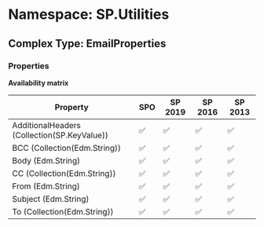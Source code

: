 # Namespace: SP.Utilities

## Complex Type: EmailProperties

### Properties

**Availability matrix**

Property | SPO | SP 2019 | SP 2016 | SP 2013
----------|-----|---------|---------|--------
AdditionalHeaders (Collection(SP.KeyValue)) | ✅ | ✅ | ✅ | ✅
BCC (Collection(Edm.String)) | ✅ | ✅ | ✅ | ✅
Body (Edm.String) | ✅ | ✅ | ✅ | ✅
CC (Collection(Edm.String)) | ✅ | ✅ | ✅ | ✅
From (Edm.String) | ✅ | ✅ | ✅ | ✅
Subject (Edm.String) | ✅ | ✅ | ✅ | ✅
To (Collection(Edm.String)) | ✅ | ✅ | ✅ | ✅
